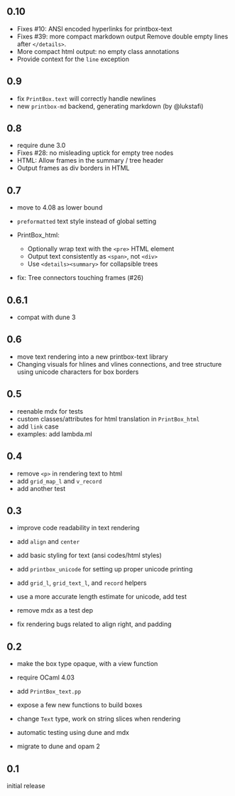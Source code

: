 
## 0.10

- Fixes #10: ANSI encoded hyperlinks for printbox-text
- Fixes #39: more compact markdown output Remove double empty lines after `</details>`.
- More compact html output: no empty class annotations
- Provide context for the `line` exception

## 0.9

- fix `PrintBox.text` will correctly handle newlines
- new `printbox-md` backend, generating markdown (by @lukstafi)

## 0.8

- require dune 3.0
- Fixes #28: no misleading uptick for empty tree nodes
- HTML: Allow frames in the summary / tree header
- Output frames as div borders in HTML

## 0.7

- move to 4.08 as lower bound
- `preformatted` text style instead of global setting
- PrintBox_html:
  * Optionally wrap text with the `<pre>` HTML element
  * Output text consistently as `<span>`, not `<div>`
  * Use `<details><summary>` for collapsible trees

- fix: Tree connectors touching frames (#26)

## 0.6.1

- compat with dune 3

## 0.6

- move text rendering into a new printbox-text library
- Changing visuals for hlines and vlines connections, and tree structure
  using unicode characters for box borders

## 0.5

- reenable mdx for tests
- custom classes/attributes for html translation in `PrintBox_html`
- add `link` case
- examples: add lambda.ml

## 0.4

- remove `<p>` in rendering text to html
- add `grid_map_l` and `v_record`
- add another test

## 0.3

- improve code readability in text rendering
- add `align` and `center`
- add basic styling for text (ansi codes/html styles)
- add `printbox_unicode` for setting up proper unicode printing
- add `grid_l`, `grid_text_l`, and `record` helpers

- use a more accurate length estimate for unicode, add test
- remove mdx as a test dep
- fix rendering bugs related to align right, and padding

## 0.2

- make the box type opaque, with a view function
- require OCaml 4.03

- add `PrintBox_text.pp`
- expose a few new functions to build boxes
- change `Text` type, work on string slices when rendering

- automatic testing using dune and mdx
- migrate to dune and opam 2

## 0.1

initial release
